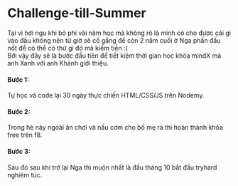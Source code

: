 # Challenge-till-Summer

Tại vì hơi ngu khi bỏ phí vài năm học mà không rõ là mình có cho được cái gì vào đầu không nên từ giờ sẽ cố gắng để còn 2 năm cuối ở Nga phấn đấu nốt để có thể có thứ gì đó mà kiếm tiền :(
<br>
Bởi vậy đây sẽ là bước đầu tiên để tiết kiệm thời gian học khóa mindX mà anh Xanh với anh Khánh giới thiệu.
<br>
<h4>Bước 1:</h4>Tự học và code lại 30 ngày thực chiến HTML/CSS/JS trên Nodemy.
<h4>Bước 2:</h4>Trong hè này ngoài ăn chơi và nấu cơm cho bố mẹ ra thì hoàn thành khóa free trên f8.
<h4>Bước 3:</h4>Sau đó sau khi trở lại Nga thì muộn nhất là đầu tháng 10 bắt đầu tryhard nghiêm túc.
